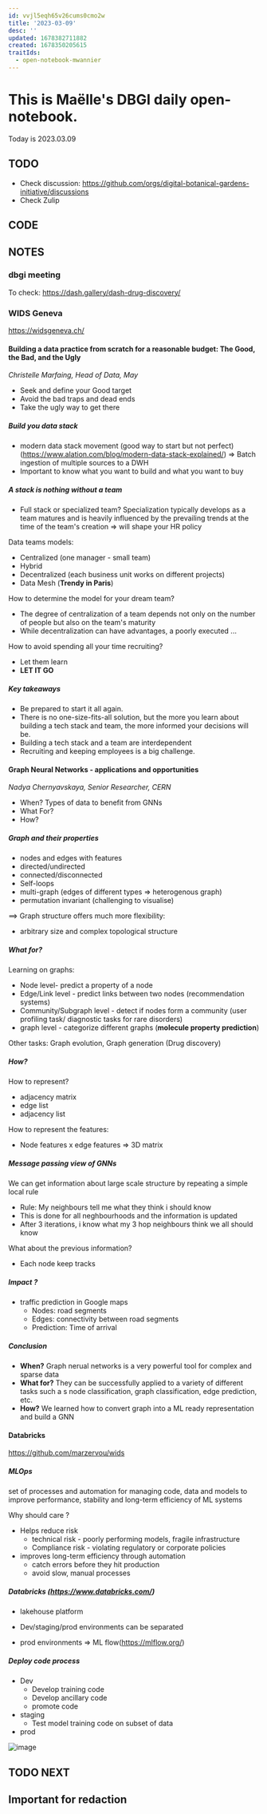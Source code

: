 ```yaml
---
id: vvjl5eqh65v26cums0cmo2w
title: '2023-03-09'
desc: ''
updated: 1678382711882
created: 1678350205615
traitIds:
  - open-notebook-mwannier
---
```



# This is Maëlle's DBGI daily open-notebook.

Today is 2023.03.09


## TODO

- Check discussion: https://github.com/orgs/digital-botanical-gardens-initiative/discussions
- Check Zulip

## CODE

## NOTES

### dbgi meeting
To check:
https://dash.gallery/dash-drug-discovery/




### WIDS Geneva
https://widsgeneva.ch/
#### Building a data practice from scratch for a reasonable budget: The Good, the Bad, and the Ugly
*Christelle Marfaing, Head of Data, May*

- Seek and define your Good target
- Avoid the bad traps and dead ends
- Take the ugly way to get there


##### Build you data stack
- modern data stack movement (good way to start but not perfect) (https://www.alation.com/blog/modern-data-stack-explained/) => Batch ingestion of multiple sources to a DWH
- Important to know what you want to build and what you want to buy

##### A stack is nothing without a team
- Full stack or specialized team?
Specialization typically develops as a team matures and is heavily influenced by the prevailing trends at the time of the team's creation => will shape your HR policy

Data teams models:
- Centralized (one manager - small team)
- Hybrid
- Decentralized (each business unit works on different projects)
- Data Mesh (**Trendy in Paris**)

How to determine the model for your dream team?
- The degree of centralization of a team depends not only on the number of people but also on the team's maturity
- While decentralization can have advantages, a poorly executed ...

How to avoid spending all your time recruiting?
- Let them learn
- **LET IT GO**

##### Key takeaways
- Be prepared to start it all again.
- There is no one-size-fits-all solution, but the more you learn about building a tech stack and team, the more informed your decisions will be.
- Building a tech stack and a team are interdependent
- Recruiting and keeping employees is a big challenge.



#### Graph Neural Networks - applications and opportunities
*Nadya Chernyavskaya, Senior Researcher, CERN*

- When? Types of data to benefit from GNNs
- What For? 
- How?

##### Graph and their properties
- nodes and edges with features
- directed/undirected
- connected/disconnected
- Self-loops
- multi-graph (edges of different types => heterogenous graph)
- permutation invariant (challenging to visualise)

==> Graph structure offers much more flexibility:
- arbitrary size and complex topological structure

##### What for?
Learning on graphs:
- Node level- predict a property of a node
- Edge/Link level - predict links between two nodes (recommendation systems)
- Community/Subgraph level - detect if nodes form a community (user profiling task/ diagnostic tasks for rare disorders)
- graph level - categorize different graphs (**molecule property prediction**)

Other tasks: Graph evolution, Graph generation (Drug discovery)

##### How?
How to represent?
- adjacency matrix
- edge list 
- adjacency list

How to represent the features:
- Node features x edge features => 3D matrix

##### Message passing view of GNNs
We can get information about large scale structure by repeating a simple local rule
- Rule: My neighbours tell me what they think i should know
- This is done for all neghbourhoods and the information is updated
- After 3 iterations, i know what my 3 hop neighbours think we all should know

What about the previous information?
- Each node keep tracks 


##### Impact ?
- traffic prediction in Google maps
  * Nodes: road segments
  * Edges: connectivity between road segments
  * Prediction: Time of arrival

##### Conclusion
- **When?** Graph nerual networks is a very powerful tool for complex and sparse data
- **What for?** They can be successfully applied to a variety of different tasks such a s node classification, graph classification, edge prediction, etc.
- **How?** We learned how to convert graph into a ML ready representation and build a GNN


#### Databricks
https://github.com/marzervou/wids

##### MLOps
set of processes and automation for managing code, data and models to improve performance, stability and long-term efficiency of ML systems

Why should care ?
- Helps reduce risk
  * technical risk - poorly performing models, fragile infrastructure
  * Compliance risk - violating regulatory or corporate policies
- improves long-term efficiency through automation
  * catch errors before they hit production
  * avoid slow, manual processes


##### Databricks (https://www.databricks.com/)
- lakehouse platform
- Dev/staging/prod environments can be separated


- prod environments => ML flow(https://mlflow.org/)

##### Deploy code process
- Dev
  * Develop training code
  * Develop ancillary code
  * promote code
- staging
  * Test model training code on subset of data
- prod



![image](\assets\images\widsgeneva.jpeg)


## TODO NEXT



## Important for redaction
